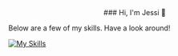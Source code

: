 <div id="header" align="center">
  ### Hi, I'm Jessi 👋 
</div>

Below are a few of my skills. Have a look around!

[![My Skills](https://skillicons.dev/icons?i=js,py,ts,vue,react,flask,nodejs,html,css,mongodb,mysql)](https://skillicons.dev)

<!--
**JessiVelazquez/JessiVelazquez** is a ✨ _special_ ✨ repository because its `README.md` (this file) appears on your GitHub profile.

Here are some ideas to get you started:

- 🔭 I’m currently working on ...
- 🌱 I’m currently learning ...
- 👯 I’m looking to collaborate on ...
- 🤔 I’m looking for help with ...
- 💬 Ask me about ...
- 📫 How to reach me: ...
- 😄 Pronouns: ...
- ⚡ Fun fact: ...
-->
